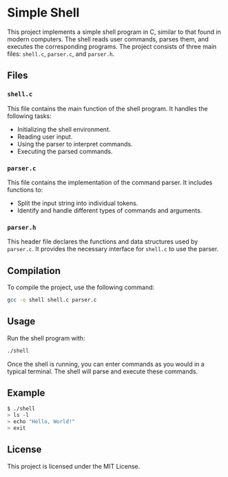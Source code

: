 # Simple Shell

This project implements a simple shell program in C, similar to that found in modern computers. The shell reads user commands, parses them, and executes the corresponding programs. The project consists of three main files: `shell.c`, `parser.c`, and `parser.h`.

## Files

### `shell.c`
This file contains the main function of the shell program. It handles the following tasks:
- Initializing the shell environment.
- Reading user input.
- Using the parser to interpret commands.
- Executing the parsed commands.

### `parser.c`
This file contains the implementation of the command parser. It includes functions to:
- Split the input string into individual tokens.
- Identify and handle different types of commands and arguments.

### `parser.h`
This header file declares the functions and data structures used by `parser.c`. It provides the necessary interface for `shell.c` to use the parser.

## Compilation

To compile the project, use the following command:
```sh
gcc -o shell shell.c parser.c
```

## Usage

Run the shell program with:
```sh
./shell
```

Once the shell is running, you can enter commands as you would in a typical terminal. The shell will parse and execute these commands.

## Example

```sh
$ ./shell
> ls -l
> echo "Hello, World!"
> exit
```

## License

This project is licensed under the MIT License.
